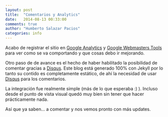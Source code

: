 ```yaml
---
layout: post
title:  "Comentarios y Analytics"
date:   2014-08-13 00:33:00
comments: true
author: "Humberto Salazar Pacios"
categories: info
---
```


Acabo de registrar el sitio en [Google Analytics][ga] y [Google Webmasters Tools][gwt] para ver como se va comportando y que cosas debo ir mejorando.

Otro paso de de avance es el hecho de haber habilitado la posibilidad de comentar gracias a [Disqus][disqus]. Este blog está generado 100% con Jekyll por lo tanto su contido es completamente estático, de ahí la necesidad de usar [Disqus][disqus] para los comentarios.

La integración fue realmente simple (más de lo que esperaba :) ). Incluso desde el punto de vista visual quedó muy bien sin tener que hacer prácticamente nada.

Así que ya saben... a comentar y nos vemos pronto con más updates.

[ga]: http://www.google.com/analytics/
[gwt]: https://www.google.com/webmasters/tools/home?hl=es
[disqus]: https://www.disqus.com/